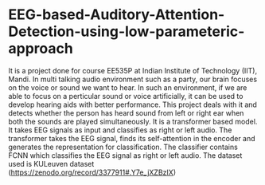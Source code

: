 # EEG-based-Auditory-Attention-Detection-using-low-parameteric-approach
It is a project done for course EE535P at Indian Institute of Technology (IIT), Mandi.
In multi talking audio environment such as a party, our brain focuses on the voice or sound we want to hear. In such an environment, if we are able to focus on a perticular sound or voice artificially, it can be used to develop hearing aids with better performance. This project deals with it and detects whether the person has heard sound from left or right ear when both the sounds are played simultaneously. 
It is a transformer based model. It takes EEG signals as input and classifies as right or left audio. 
The transformer takes the EEG signal, finds its self-attention in the encoder and generates the representation for classification. The classifier contains FCNN which classifies the EEG signal as right or left audio.
The dataset used is KULeuven dataset (https://zenodo.org/record/3377911#.Y7e_jXZBzIX)
